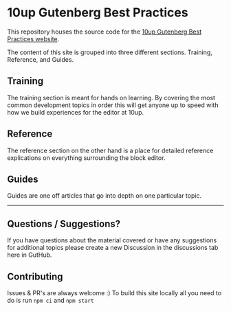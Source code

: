 # 10up Gutenberg Best Practices 

This repository houses the source code for the [10up Gutenberg Best Practices website](https://gutenberg.10up.com).

The content of this site is grouped into three different sections. Training, Reference, and Guides. 

## Training
The training section is meant for hands on learning. By covering the most common development topics in order this will get anyone up to speed with how we build experiences for the editor at 10up.

## Reference
The reference section on the other hand is a place for detailed reference explications on everything surrounding the block editor.

## Guides
Guides are one off articles that go into depth on one particular topic. 


--- 

## Questions / Suggestions? 
If you have questions about the material covered or have any suggestions for additional topics please create a new Discussion in the discussions tab here in GutHub.

## Contributing 
Issues & PR's are always welcome :) To build this site locally all you need to do is run `npm ci` and `npm start`